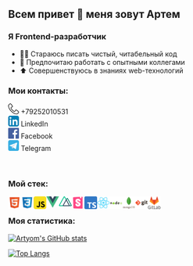 ## Всем привет 👋 меня зовут Артем

### Я Frontend-разработчик
- 👨‍💻 Стараюсь писать чистый, читабельный код
- 🤝 Предпочитаю работать с опытными коллегами
- ⬆️ Совершенствуюсь в знаниях web-технологий

### Мои контакты:

<img aling="left" alt="phone" width="22px" height="22px" src="./icons/phone-handset.png" /> +79252010531
<br />
[<img aling="left" alt="linkedin" target="_blank" width="22px" src="./icons/iconfinder-linkedin.svg" />][linkedin] LinkedIn
<br />
[<img aling="left" alt="facebook" target="_blank" width="22px" src="./icons/Facebook_icon.svg" />][facebook] Facebook
<br />
[<img aling="left" alt="telegram" target="_blank" width="22px" src="./icons/telegram_icon_130816.svg" />][telegram] 
Telegram

<br />

### Мой стек:

<img align="left" style="padding: 0" alt="html" width="26px" src="./icons/file_type_html_icon_130541.svg" />
<img align="left" alt="css" width="26px" src="./icons/file_type_css_icon_130661.svg" />
<img align="left" alt="js" width="26px" src="./icons/javascript_icon_130900.svg" />
<img align="left" style="padding: 0" alt="html" width="26px" src="./icons/vuejs.png" />
<img align="left" style="padding: 0" alt="html" width="26px" src="./icons/nuxt.png" />
<img align="left" style="padding: 0" alt="html" width="26px" src="./icons/storybook.png" />
<img align="left" style="padding: 0" alt="html" width="26px" src="./icons/TS.png" />
<img align="left" alt="react" width="26px" src="./icons/react_original_logo_icon_146374.svg" />
<img align="left" alt="node" width="26px" src="./icons/nodejs_original_wordmark_logo_icon_146412.svg" />
<img align="left" alt="mongo" width="26px" src="./icons/mongodb_original_wordmark_logo_icon_146425.svg" />
<img align="left" alt="git" width="26px" src="./icons/git_original_wordmark_logo_icon_146510.svg" />
<img align="left" alt="gitlab" width="26px" src="./icons/gitlab_original_wordmark_logo_icon_146504.svg" />
<br />

### Моя статистика:

[![Artyom's GitHub stats](https://github-readme-stats.vercel.app/api?username=artknz&count_private=true&show_icons=true)](https://github.com/anuraghazra/github-readme-stats)

[![Top Langs](https://github-readme-stats.vercel.app/api/top-langs/?username=artknz&layout=compact)](https://github.com/anuraghazra/github-readme-stats)

[linkedin]: https://www.linkedin.com/in/artyomknyazev
[facebook]: https://www.facebook.com/artyom.knz
[telegram]: https://t.me/a_knyazev
